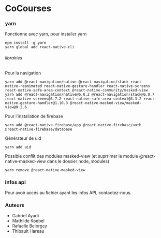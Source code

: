 # CoCourses

### yarn
Fonctionne avec yarn, pour installer yarn
```
npm install -g yarn
yarn global add react-native-cli
```

###### librairies
Pour la navigation
```
yarn add @react-navigation/native @react-navigation/stack react-native-reanimated react-native-gesture-handler react-native-screens react-native-safe-area-context @react-native-community/masked-view
yarn add @react-navigation/native@6.0.2 @react-navigation/stack@6.0.7 react-native-screens@3.7.2 react-native-safe-area-context@3.3.2 react-native-gesture-handler@1.10.3 @react-native-masked-view/masked-view@0.2.6
```

Pour l'installation de firebase
```
yarn add @react-native-firebase/app @react-native-firebase/auth @react-native-firebase/database
```

Générateur de uid
```
yarn add uid
```

Possible conflit des modules masked-view (et suprrimer le module @react-native-masked-view dans le dossier node_modules)
```
yarn remove @react-native-masked-view
```

### infos api
Pour avoir accés au fichier ayant les infos API, contactez-nous.

### Auteurs
- Gabriel Ayadi
- Mathilde Koebel
- Rafaelle Belorgey
- Thibault Hareau